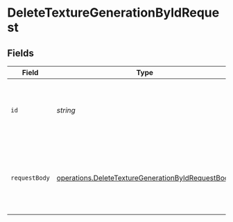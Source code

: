 # DeleteTextureGenerationByIdRequest


## Fields

| Field                                                                                                                         | Type                                                                                                                          | Required                                                                                                                      | Description                                                                                                                   |
| ----------------------------------------------------------------------------------------------------------------------------- | ----------------------------------------------------------------------------------------------------------------------------- | ----------------------------------------------------------------------------------------------------------------------------- | ----------------------------------------------------------------------------------------------------------------------------- |
| `id`                                                                                                                          | *string*                                                                                                                      | :heavy_check_mark:                                                                                                            | _"id" is required (enter it either in parameters or request body)_                                                            |
| `requestBody`                                                                                                                 | [operations.DeleteTextureGenerationByIdRequestBody](../../../sdk/models/operations/deletetexturegenerationbyidrequestbody.md) | :heavy_minus_sign:                                                                                                            | Query parameters can also be provided in the request body as a JSON object                                                    |